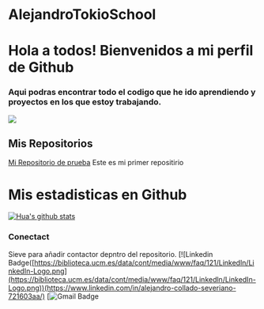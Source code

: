 # AlejandroTokioSchool
# Hola a todos! Bienvenidos a mi perfil de Github

### Aqui podras encontrar todo el codigo que he ido aprendiendo y proyectos en los que estoy trabajando.

![](https://cursos.com/wp-content/uploads/2021/04/academia-tokio-school.jpg.webp)

## Mis Repositorios

 [Mi Repositorio de prueba](https://github.com/Alexdev-01/MiPrimerRepositorio) Este es mi primer repositirio

# Mis estadisticas en Github
 [![Hua's github stats](https://github-readme-stats.vercel.app/api?username=Alexdev-01&show_icons=true&theme=dark)](https://github.com/Alexdev-01/MiPrimerRepositorio)

### Conectact
Sieve para añadir contactor depntro del repositorio.
[![Linkedin Badge([https://biblioteca.ucm.es/data/cont/media/www/faq/121/Linkedln/LinkedIn-Logo.png](https://biblioteca.ucm.es/data/cont/media/www/faq/121/Linkedln/LinkedIn-Logo.png))(https://www.linkedin.com/in/alejandro-collado-severiano-721603aa/)
[![Gmail Badge]()

